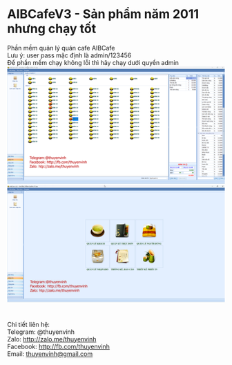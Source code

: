 # AIBCafeV3 - Sản phẩm năm 2011 nhưng chạy tốt
Phần mềm quản lý quán cafe AIBCafe<br />
Lưu ý: user pass mặc định là admin/123456<br />
Để phần mềm chạy không lỗi thì hãy chạy dưới quyền admin<br />
<img src="https://github.com/thuyenvinh/AIBCafeV3/blob/main/Cafe2.jpg"><br />
<img src="https://github.com/thuyenvinh/AIBCafeV3/blob/main/cafe.jpg">
#
Chi tiết liên hệ:<br />
Telegram: @thuyenvinh <br />
Zalo: http://zalo.me/thuyenvinh<br />
Facebook: http://fb.com/thuyenvinh<br />
Email: thuyenvinh@gmail.com<br />
#
